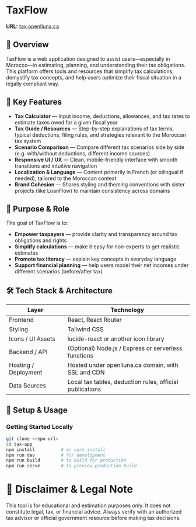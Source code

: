 # TaxFlow

**URL:** [tax.openlluna.ca](https://tax.openlluna.ca)

## 🧾 Overview

TaxFlow is a web application designed to assist users—especially in Morocco—in estimating, planning, and understanding their tax obligations. This platform offers tools and resources that simplify tax calculations, demystify tax concepts, and help users optimize their fiscal situation in a legally compliant way.

## 🚀 Key Features

- **Tax Calculator** — Input income, deductions, allowances, and tax rates to estimate taxes owed for a given fiscal year
- **Tax Guide / Resources** — Step-by-step explanations of tax terms, typical deductions, filing rules, and strategies relevant to the Moroccan tax system
- **Scenario Comparison** — Compare different tax scenarios side by side (e.g. with/without deductions, different income sources)
- **Responsive UI / UX** — Clean, mobile-friendly interface with smooth transitions and intuitive navigation
- **Localization & Language** — Content primarily in French (or bilingual if needed), tailored to the Moroccan context
- **Brand Cohesion** — Shares styling and theming conventions with sister projects (like LoanFlow) to maintain consistency across domains

## 🎯 Purpose & Role

The goal of TaxFlow is to:

- **Empower taxpayers** — provide clarity and transparency around tax obligations and rights
- **Simplify calculations** — make it easy for non-experts to get realistic estimates
- **Promote tax literacy** — explain key concepts in everyday language
- **Support financial planning** — help users model their net incomes under different scenarios (before/after tax)

## 🛠️ Tech Stack & Architecture

| Layer                | Technology                                                    |
|----------------------|---------------------------------------------------------------|
| Frontend             | React, React Router                                           |
| Styling              | Tailwind CSS                                                  |
| Icons / UI Assets    | lucide-react or another icon library                          |
| Backend / API        | (Optional) Node.js / Express or serverless functions          |
| Hosting / Deployment | Hosted under openlluna.ca domain, with SSL and CDN            |
| Data Sources         | Local tax tables, deduction rules, official publications      |

## 🔧 Setup & Usage

### Getting Started Locally
```bash
git clone <repo-url>
cd tax-app
npm install          # or yarn install
npm run dev          # for development
npm run build        # to build for production
npm run serve        # to preview production build
```

# 📄 Disclaimer & Legal Note
This tool is for educational and estimation purposes only. It does not constitute legal, tax, or financial advice. Always verify with an authorized tax advisor or official government resource before making tax decisions.